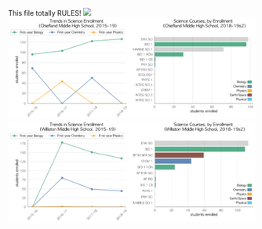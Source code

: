 This file totally RULES!
![](BRONSON.png)
![](../School_plots/LEVY/CHIEFLAND_.png)
![](../School_plots/LEVY/WILLISTON_.png)
